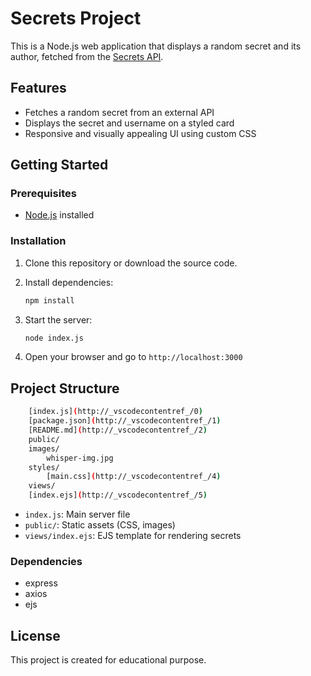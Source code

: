 # Secrets Project

This is a Node.js web application that displays a random secret and its author, fetched from the [Secrets API](https://secrets-api.appbrewery.com/).

## Features

- Fetches a random secret from an external API
- Displays the secret and username on a styled card
- Responsive and visually appealing UI using custom CSS

## Getting Started

### Prerequisites

- [Node.js](https://nodejs.org/) installed

### Installation

1. Clone this repository or download the source code.
2. Install dependencies:

   ```sh
   npm install
   ```

3. Start the server:

    ```sh
    node index.js
    ```

4. Open your browser and go to `http://localhost:3000`

## Project Structure

```bash
    [index.js](http://_vscodecontentref_/0)
    [package.json](http://_vscodecontentref_/1)
    [README.md](http://_vscodecontentref_/2)
    public/
    images/
        whisper-img.jpg
    styles/
        [main.css](http://_vscodecontentref_/4)
    views/
    [index.ejs](http://_vscodecontentref_/5)
```

- `index.js`: Main server file
- `public/`: Static assets (CSS, images)
- `views/index.ejs`: EJS template for rendering secrets

### Dependencies

- express
- axios
- ejs

## License

This project is created for educational purpose.
